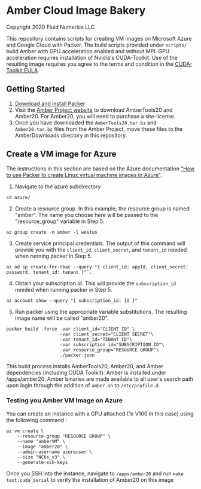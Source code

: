 # Amber Cloud Image Bakery
Copyright 2020 Fluid Numerics LLC

This repository contains scripts for creating VM images on Microsoft Azure and Google Cloud with Packer.
The build scripts provided under `scripts/` build Amber with GPU acceleration enabled and without MPI. GPU acceleration requires installation of Nvidia's CUDA-Toolkit. Use of the resulting image requires you agree to the terms and condition in the [CUDA-Toolkit EULA](https://docs.nvidia.com/cuda/eula/index.html)

## Getting Started
1. [Download and install Packer](https://www.packer.io/downloads)
2. Visit the [Amber Project website](https://ambermd.org/GetAmber.php) to download AmberTools20 and Amber20. For Amber20, you will need to purchase a site-license.
3. Once you have downloaded the `AmberTools20.tar.bz` and `Amber20.tar.bz` files from the Amber Project, move these files to the AmberDownloads directory in this repository.

## Create a VM image for Azure

The instructions in this section are based on the Azure documentation ["How to use Packer to create Linux virtual machine images in Azure"](https://docs.microsoft.com/en-us/azure/virtual-machines/linux/build-image-with-packer).

1. Navigate to the azure subdirectory 
```
cd azure/
```
2. Create a resource group. In this example, the resource group is named "amber". The name you choose here will be passed to the "resource_group" variable in Step 5. 
```
az group create -n amber -l westus
```
3. Create service principal credentials. The output of this command will provide you with the `client_id`, `client_secret`, and `tenant_id` needed when running packer in Step 5.
```
az ad sp create-for-rbac --query "{ client_id: appId, client_secret: password, tenant_id: tenant }"`.
```
4. Obtain your subscription id. This will provide the `subscription_id` needed when running packer in Step 5. 
```
az account show --query "{ subscription_id: id }"
```
5. Run packer using the appropriate variable substitutions. The resulting image name will be called "amber20".
```
packer build -force -var client_id="CLIENT ID" \
                    -var client_secret="CLIENT SECRET"\
                    -var tenant_id="TENANT ID"\
                    -var subscription_id="SUBSCRIPTION ID"\
                    -var resource_group="RESOURCE GROUP"\
                    ./packer.json
```

This build process installs AmberTools20, Amber20, and Amber dependencies (including CUDA Toolkit). Amber is installed under /apps/amber20. Amber binaries are made available to all user's search path upon login through the addition of `amber.sh` to `/etc/profile.d`.

### Testing you Amber VM Image on Azure
You can create an instance with a GPU attached (1x V100 in this case) using the following command :
```
az vm create \
    --resource-group "RESOURCE GROUP" \
    --name "amberVM" \
    --image "amber20" \
    --admin-username azureuser \
    --size "NC6s_v3" \
    --generate-ssh-keys
```

Once you SSH into the instance, navigate to `/apps/amber20` and run `make test.cuda_serial` to verify the installation of Amber20 on this image 
